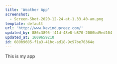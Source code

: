 ```yaml
---
title: 'Weather App'
screenshot:
  - Screen-Shot-2020-12-24-at-1.33.40-am.png
template: default
url: 'http://www.kevindupreez.com/'
updated_by: 886c3895-f41d-48e8-b870-2000bd9ed104
updated_at: 1609659210
id: 680b9605-f1a3-41bc-ad18-9c97be76364e
---
```

This is my app